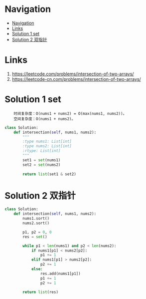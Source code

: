 # Navigation
- [Navigation](#navigation)
- [Links](#links)
- [Solution 1 set](#solution-1-set)
- [Solution 2 双指针](#solution-2-%e5%8f%8c%e6%8c%87%e9%92%88)

# Links
1. https://leetcode.com/problems/intersection-of-two-arrays/
2. https://leetcode-cn.com/problems/intersection-of-two-arrays/


# Solution 1 set
```
    时间复杂度：O(nums1 + nums2) = O(max(nums1, nums2))。
    空间复杂度：O(nums1 + nums2)。
```
```python
class Solution:
    def intersection(self, nums1, nums2):
        """
        :type nums1: List[int]
        :type nums2: List[int]
        :rtype: List[int]
        """  
        set1 = set(nums1)
        set2 = set(nums2)
        
        return list(set1 & set2)
```

# Solution 2 双指针
```python
class Solution:
    def intersection(self, nums1, nums2):
        nums1.sort()
        nums2.sort()

        p1, p2 = 0, 0
        res = set()

        while p1 < len(nums1) and p2 < len(nums2):
            if nums1[p1] < nums2[p2]:
                p1 += 1
            elif nums1[p1] > nums2[p2]:
                p2 += 1
            else:
                res.add(nums1[p1])
                p1 += 1
                p2 += 1
        
        return list(res)
```